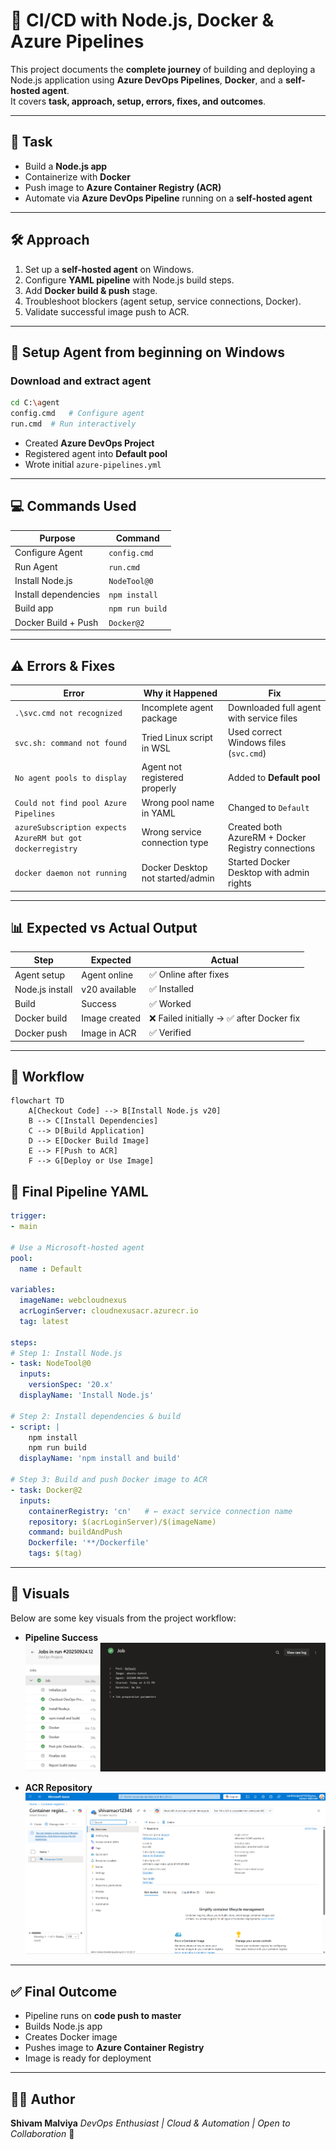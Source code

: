 
# 🚀 CI/CD with Node.js, Docker & Azure Pipelines

This project documents the **complete journey** of building and deploying a Node.js application using **Azure DevOps Pipelines**, **Docker**, and a **self-hosted agent**.  
It covers **task, approach, setup, errors, fixes, and outcomes**.

---

## 🎯 Task
- Build a **Node.js app**
- Containerize with **Docker**
- Push image to **Azure Container Registry (ACR)**
- Automate via **Azure DevOps Pipeline** running on a **self-hosted agent**

---

## 🛠 Approach
1. Set up a **self-hosted agent** on Windows.  
2. Configure **YAML pipeline** with Node.js build steps.  
3. Add **Docker build & push** stage.  
4. Troubleshoot blockers (agent setup, service connections, Docker).  
5. Validate successful image push to ACR.  

---

## 🏁 Setup Agent from beginning on Windows

### Download and extract agent
```sh
cd C:\agent
config.cmd   # Configure agent
run.cmd  # Run interactively
```

* Created **Azure DevOps Project**
* Registered agent into **Default pool**
* Wrote initial `azure-pipelines.yml`

---

## 💻 Commands Used

| Purpose              | Command         |
| -------------------- | --------------- |
| Configure Agent      | `config.cmd`    |
| Run Agent            | `run.cmd`       |
| Install Node.js      | `NodeTool@0`    |
| Install dependencies | `npm install`   |
| Build app            | `npm run build` |
| Docker Build + Push  | `Docker@2`      |

---

## ⚠️ Errors & Fixes

| Error                                                      | Why it Happened                  | Fix                                                |
| ---------------------------------------------------------- | -------------------------------- | -------------------------------------------------- |
| `.\svc.cmd not recognized`                                 | Incomplete agent package         | Downloaded full agent with service files           |
| `svc.sh: command not found`                                | Tried Linux script in WSL        | Used correct Windows files (`svc.cmd`)             |
| `No agent pools to display`                                | Agent not registered properly    | Added to **Default pool**                          |
| `Could not find pool Azure Pipelines`                      | Wrong pool name in YAML          | Changed to `Default`                               |
| `azureSubscription expects AzureRM but got dockerregistry` | Wrong service connection type    | Created both AzureRM + Docker Registry connections |
| `docker daemon not running`                                | Docker Desktop not started/admin | Started Docker Desktop with admin rights           |

---

## 📊 Expected vs Actual Output

| Step            | Expected      | Actual                                  |
| --------------- | ------------- | --------------------------------------- |
| Agent setup     | Agent online  | ✅ Online after fixes                    |
| Node.js install | v20 available | ✅ Installed                             |
| Build           | Success       | ✅ Worked                                |
| Docker build    | Image created | ❌ Failed initially → ✅ after Docker fix |
| Docker push     | Image in ACR  | ✅ Verified                              |

---

## 🔄 Workflow

```mermaid
flowchart TD
    A[Checkout Code] --> B[Install Node.js v20]
    B --> C[Install Dependencies]
    C --> D[Build Application]
    D --> E[Docker Build Image]
    E --> F[Push to ACR]
    F --> G[Deploy or Use Image]
```



## 📜 Final Pipeline YAML

```yaml
trigger:
- main

# Use a Microsoft-hosted agent
pool:
  name : Default

variables:
  imageName: webcloudnexus
  acrLoginServer: cloudnexusacr.azurecr.io
  tag: latest

steps:
# Step 1: Install Node.js
- task: NodeTool@0
  inputs:
    versionSpec: '20.x'
  displayName: 'Install Node.js'

# Step 2: Install dependencies & build
- script: |
    npm install
    npm run build
  displayName: 'npm install and build'

# Step 3: Build and push Docker image to ACR
- task: Docker@2
  inputs:
    containerRegistry: 'cn'   # ← exact service connection name
    repository: $(acrLoginServer)/$(imageName)
    command: buildAndPush
    Dockerfile: '**/Dockerfile'
    tags: $(tag)

```

---

## 📸 Visuals

Below are some key visuals from the project workflow:

* **Pipeline Success**  
  ![Pipeline Success](images/pipeline-success.png)

* **ACR Repository**  
  ![ACR Repository](images/acr-repository.png)

---


## ✅ Final Outcome

* Pipeline runs on **code push to master**
* Builds Node.js app
* Creates Docker image
* Pushes image to **Azure Container Registry**
* Image is ready for deployment

---

## 👨‍💻 Author

**Shivam Malviya**
*DevOps Enthusiast | Cloud & Automation | Open to Collaboration* 🚀

